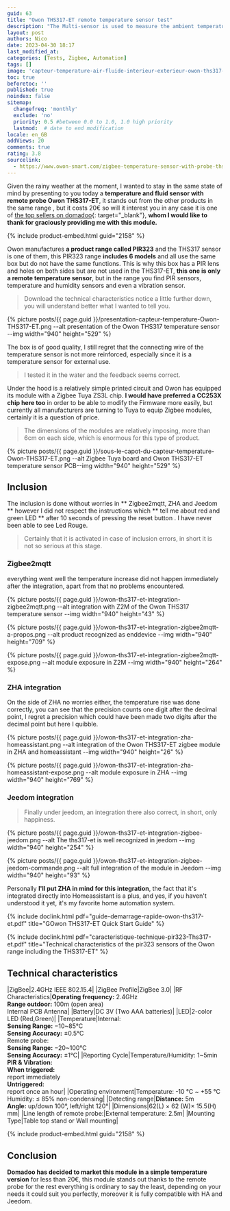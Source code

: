 ```yaml
---
guid: 63
title: "Owon THS317-ET remote temperature sensor test"
description: "The Multi-sensor is used to measure the ambient temperature & humidity with built-in sensor and external temperature with remote probe. It is available to detect motion, vibration and allows you to receive notifications from mobile app. The above functions can be customized, please use this guide according to your customized functions."
layout: post
authors: Nico
date: 2023-04-30 18:17
last_modified_at: 
categories: [Tests, Zigbee, Automation]
tags: []
image: 'capteur-temperature-air-fluide-interieur-exterieur-owon-ths317-ET-zigbee.png'
toc: true
beforetoc: ''
published: true
noindex: false
sitemap:
  changefreq: 'monthly'
  exclude: 'no'
  priority: 0.5 #between 0.0 to 1.0, 1.0 high priority
  lastmod:  # date to end modification
locale: en_GB
addViews: 20
comments: true
rating: 3.8
sourcelink:
  - https://www.owon-smart.com/zigbee-temperature-sensor-with-probe-ths-317-et-product/
---
```


Given the rainy weather at the moment, I wanted to stay in the same state of mind by presenting to you today a **temperature and fluid sensor with remote probe Owon THS317-ET**, it stands out from the other products in the same range , but it costs 20€ so will it interest you in any case it is one of [the top sellers on domadoo](https://www.domadoo.fr/fr/peripheriques/5998-owon-sonde-de-temperature-deportee-sur-cable-zigbee.html?domid=39){: target="_blank"}, **whom I would like to thank for graciously providing me with this module.**

{% include product-embed.html guid="2158" %}

Owon manufactures **a product range called PIR323** and the THS317 sensor is one of them, this PIR323 range **includes 6 models** and all use the same box but do not have the same functions. This is why this box has a PIR lens and holes on both sides but are not used in the THS317-ET, **this one is only a remote temperature sensor**, but in the range you find PIR sensors, temperature and humidity sensors and even a vibration sensor.

> Download the technical characteristics notice a little further down, you will understand better what I wanted to tell you.

{% picture posts/{{ page.guid }}/presentation-capteur-temperature-Owon-THS317-ET.png --alt presentation of the Owon THS317 temperature sensor --img width="940" height="529" %}

The box is of good quality, I still regret that the connecting wire of the temperature sensor is not more reinforced, especially since it is a temperature sensor for external use.

> I tested it in the water and the feedback seems correct.

Under the hood is a relatively simple printed circuit and Owon has equipped its module with a Zigbee Tuya ZS3L chip. **I would have preferred a CC253X chip here too** in order to be able to modify the Firmware more easily, but currently all manufacturers are turning to Tuya to equip Zigbee modules, certainly it is a question of price.
> The dimensions of the modules are relatively imposing, more than 6cm on each side, which is enormous for this type of product.

{% picture posts/{{ page.guid }}/sous-le-capot-du-capteur-temperature-Owon-THS317-ET.png --alt Zigbee Tuya board and Owon THS317-ET temperature sensor PCB--img width="940" height="529" %}

## Inclusion

The inclusion is done without worries in ** Zigbee2mqtt, ZHA and Jeedom ** however I did not respect the instructions which ** tell me about red and green LED ** after 10 seconds of pressing the reset button . I have never been able to see Led Rouge.
> Certainly that it is activated in case of inclusion errors, in short it is not so serious at this stage.

### Zigbee2mqtt

everything went well the temperature increase did not happen immediately after the integration, apart from that no problems encountered.

{% picture posts/{{ page.guid }}/owon-ths317-et-integration-zigbee2mqtt.png --alt integration with Z2M of the Owon THS317 temperature sensor --img width="940" height="43" %}

{% picture posts/{{ page.guid }}/owon-ths317-et-integration-zigbee2mqtt-a-propos.png --alt product recognized as enddevice  --img width="940" height="709" %}

{% picture posts/{{ page.guid }}/owon-ths317-et-integration-zigbee2mqtt-expose.png --alt module exposure in Z2M --img width="940" height="264" %}

### ZHA integration

On the side of ZHA no worries either, the temperature rise was done correctly, you can see that the precision counts one digit after the decimal point, I regret a precision which could have been made two digits after the decimal point but here I quibble.

{% picture posts/{{ page.guid }}/owon-ths317-et-integration-zha-homeassistant.png --alt integration of the Owon THS317-ET zigbee module in ZHA and homeassistant --img width="940" height="26" %}

{% picture posts/{{ page.guid }}/owon-ths317-et-integration-zha-homeassistant-expose.png --alt module exposure in ZHA --img width="940" height="769" %}

### Jeedom integration

> Finally under jeedom, an integration there also correct, in short, only happiness.

{% picture posts/{{ page.guid }}/owon-ths317-et-integration-zigbee-jeedom.png --alt The ths317-et is well recognized in jeedom --img width="940" height="254" %}

{% picture posts/{{ page.guid }}/owon-ths317-et-integration-zigbee-jeedom-commande.png --alt full integration of the module in Jeedom --img width="940" height="93" %}

Personally **I'll put ZHA in mind for this integration**, the fact that it's integrated directly into Homeassistant is a plus, and yes, if you haven't understood it yet, it's my favorite home automation system.

{% include doclink.html pdf="guide-demarrage-rapide-owon-ths317-et.pdf" title="GOwon THS317-ET Quick Start Guide" %}

{% include doclink.html pdf="caracteristique-technique-pir323-Ths317-et.pdf" title="Technical characteristics of the pir323 sensors of the Owon range including the THS317-ET" %}

## Technical characteristics

|ZigBee|2.4GHz IEEE 802.15.4|
|ZigBee Profile|ZigBee 3.0|
|RF Characteristics|**Operating frequency:** 2.4GHz<br>**Range outdoor:** 100m (open area)<br>Internal PCB Antenna|
|Battery|DC 3V (Two AAA batteries)|
|LED|2-color LED (Red,Green)|
|Temperature|Internal:<br>**Sensing Range:** −10~85°C<br>**Sensing Accuracy:** ±0.5°C<br>Remote probe:<br>**Sensing Range:** −20~100°C<br>**Sensing Accuracy:** ±1°C|
|Reporting Cycle|Temperature/Humidity: 1~5min<br>**PIR & Vibration:**<br>**When triggered:**<br>report immediately<br>**Untriggered:**<br>report once an hour|
|Operating environment|Temperature: -10 ℃ ~ +55 ℃<br>Humidity: ≤ 85% non-condensing|
|Detecting range|**Distance:** 5m<br>**Angle:** up/down 100°, left/right 120°|
|Dimensions|62(L) × 62 (W)× 15.5(H) mm|
|Line length of remote probe:|External temperature: 2.5m|
|Mounting Type|Table top stand or Wall  mounting|

{% include product-embed.html guid="2158" %}

## Conclusion

**Domadoo has decided to market this module in a simple temperature version** for less than 20€, this module stands out thanks to the remote probe for the rest everything is ordinary to say the least, depending on your needs it could suit you perfectly, moreover it is fully compatible with HA and Jeedom.